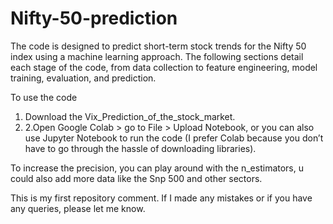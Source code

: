 # Nifty-50-prediction
The code is designed to predict short-term stock trends for the Nifty 50 index using a machine learning approach. The following sections detail each stage of the code, from data collection to feature engineering, model training, evaluation, and prediction.

To use the code
1. Download the Vix_Prediction_of_the_stock_market.
2. 2.Open Google Colab > go to File > Upload Notebook, or you can also use Jupyter Notebook to run the code (I prefer Colab because you don’t have to go through the hassle of downloading libraries).

To increase the precision, you can play around with the n_estimators, u could also add more data like the Snp 500 and other sectors.


This is my first repository comment. If I made any mistakes or if you have any queries, please let me know.

